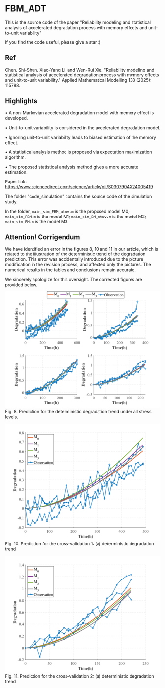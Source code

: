 # FBM_ADT
This is the source code of the paper "Reliability modeling and statistical analysis of accelerated degradation process with memory effects and unit-to-unit variability"

If you find the code useful, please give a star :)

## Ref

Chen, Shi-Shun, Xiao-Yang Li, and Wen-Rui Xie. "Reliability modeling and statistical analysis of accelerated degradation process with memory effects and unit-to-unit variability." Applied Mathematical Modelling 138 (2025): 115788.

## Highlights

• A non-Markovian accelerated degradation model with memory effect is developed.

• Unit-to-unit variability is considered in the accelerated degradation model.

• Ignoring unit-to-unit variability leads to biased estimation of the memory effect.

• A statistical analysis method is proposed via expectation maximization algorithm.

• The proposed statistical analysis method gives a more accurate estimation.

Paper link: https://www.sciencedirect.com/science/article/pii/S0307904X24005419

The folder "code_simulation" contains the source code of the simulation study.

In the folder, `main_sim_FBM_utuv.m` is the proposed model M0; `main_sim_FBM.m` is the model M1; `main_sim_BM_utuv.m` is the model M2; `main_sim_BM.m` is the model M3.

## **Attention!** **Corrigendum**

We have identified an error in the figures 8, 10 and 11 in our article, which is related to the illustration of the deterministic trend of the degradation prediction. This error was accidentally introduced due to the picture modification in the revision process, and affected only the pictures. The numerical results in the tables and conclusions remain accurate.

We sincerely apologize for this oversight. The corrected figures are provided below.

![image](https://github.com/dirge1/FBM_ADT/blob/main/corrected_figures/fig.8.png)
Fig. 8. Prediction for the deterministic degradation trend under all stress levels.

![image](https://github.com/dirge1/FBM_ADT/blob/main/corrected_figures/fig.10.png)
Fig. 10. Prediction for the cross-validation 1: (a) deterministic degradation trend

![image](https://github.com/dirge1/FBM_ADT/blob/main/corrected_figures/fig.11.png)
Fig. 11. Prediction for the cross-validation 2: (a) deterministic degradation trend
